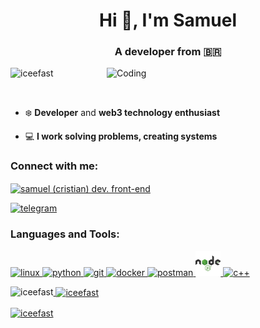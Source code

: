 
<h1 align="center">Hi 👋, I'm Samuel</h1>
<h3 align="center">A developer from 🇧🇷</h3>
<img align="right" alt="Coding" width="350" src="https://c.tenor.com/6PUE1PAsXQUAAAAM/scaler-create-impact.gif">
<p align="left"> <img src="https://komarev.com/ghpvc/?username=iceefast&label=Profile%20views&color=0e75b6&style=flat" alt="iceefast" /> </p>

<p align="left"> <a href="https://twitter.com/" target="blank"><img src="https://img.shields.io/twitter/follow/?logo=twitter&style=for-the-badge" alt="" /></a> </p>

- ❄️ **Developer** and **web3 technology enthusiast**

- 💻 **I work solving problems, creating systems**

<h3 align="left">Connect with me:</h3>

<p align="left">
  <a href="https://www.linkedin.com/in/samuel-cristian/" target="_blank">
  <img align="center" src="https://raw.githubusercontent.com/rahuldkjain/github-profile-readme-generator/master/src/images/icons/Social/linked-in-alt.svg" alt="samuel (cristian) dev. front-end" height="40" width="40" />
  </a>
  </p>

  <p align="left">
  <a href="https://t.me/iceefast" target="_blank">
    <img src="https://cdn3.iconfinder.com/data/icons/popular-services-brands-vol-2/512/telegram-1024.png" target="_blank"alt="telegram" height="40" width="40"/>
  </a>
</p>












<h3 align="left">Languages and Tools:</h3>
<p align="left"> 
  <a href="https://www.linux.org/" target="_blank" rel="noreferrer">
    <img src="https://www.vectorlogo.zone/logos/linux/linux-icon.svg" alt="linux" width="40" height="40"/> 
  </a>

  
  <a href="https://www.python.org/" target="_blank" rel="noreferrer">
  <img src="https://www.vectorlogo.zone/logos/python/python-icon.svg" alt="python" width="40" height="40"/>
    </a> 

    
  <a href="https://bitcoin.org/en/" target="_blank" rel="noreferrer"> 
  <img src="https://www.vectorlogo.zone/logos/bitcoin/bitcoin-icon.svg" alt="git" width="40" height="40"/> 
  </a>
  

  
  <a href="https://www.docker.com/" target="_blank" rel="noreferrer"> 
    <img src="https://www.vectorlogo.zone/logos/docker/docker-icon.svg" alt="docker" width="40" height="40"/> 
  </a>

   <a href="https://www.postman.com/" target="_blank" rel="noreferrer"> 
    <img src="https://www.vectorlogo.zone/logos/getpostman/getpostman-icon.svg" alt="postman" width="40" height="40"/> 
  </a>
  
  <a href="https://nodejs.org" target="_blank" rel="noreferrer"> 
  <img src="https://raw.githubusercontent.com/devicons/devicon/master/icons/nodejs/nodejs-original-wordmark.svg" alt="nodejs" width="40" height="40"/> 
  </a> 
  
  <a href="https://learn.microsoft.com/en-us/cpp/cpp/?view=msvc-170" target="_blank">
    <img src="https://www.vectorlogo.zone/logos/isocpp/isocpp-icon.svg" alt="c++" width="40" height="40"/>
  </p>



  

<p><img align="left" src="https://github-readme-stats.vercel.app/api/top-langs?username=iceefast&show_icons=true&locale=en&layout=compact" alt="iceefast" /></p>

<p>&nbsp;<img align="center" src="https://github-readme-stats.vercel.app/api?username=iceefast&show_icons=true&locale=en" alt="iceefast" /></p>

<p><img align="center" src="https://github-readme-streak-stats.herokuapp.com/?user=iceefast&" alt="iceefast" /></p>
